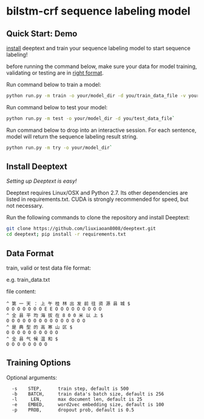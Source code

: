 # bilstm-crf sequence labeling model

## Quick Start: Demo

[install](#install) deeptext and train your sequence labeling model to start sequence labeling!

before running the command below, make sure your data for model training, validating or testing are in [right format](#format).

Run command below to train a model:
```bash
python run.py -m train -o your/model_dir -d you/train_data_file -v your/valid_data_file`
```

Run command below to test your model:
```bash
python run.py -m test -o your/model_dir -d you/test_data_file`
```

Run command below to drop into an interactive session. For each sentence, model will return the sequence labeling result string.
```bash
python run.py -m try -o your/model_dir`
```

<h2 id="install">Install Deeptext</h2>

_Setting up Deeptext is easy!_

Deeptext requires Linux/OSX and Python 2.7. Its other dependencies are listed in requirements.txt. CUDA is strongly recommended for speed, but not necessary.

Run the following commands to clone the repository and install Deeptext:

```bash
git clone https://github.com/liuxiaoan8008/deeptext.git
cd deeptext; pip install -r requirements.txt
```
<h2 id="format">Data Format</h2>

train, valid or test data file format:

e.g. train_data.txt

file content:
```
^ 第 一 天 ： 上 午 桂 林 出 发 前 往 资 源 县 城 $
O O O O O O O E E O O O O O O O O O
^ 全 县 平 均 海 拔 在 8 0 0 米 以 上 $
O O O O O O O O O O O O O O O
^ 是 典 型 的 高 寒 山 区 $
O O O O O O O O O O
^ 全 县 气 候 温 和 $
O O O O O O O O
```

## Training Options
Optional arguments:
```
  -s    STEP,      train step, default is 500
  -b    BATCH,     train data's batch size, default is 256
  -l     LEN,      max document len, default is 25
  -e    EMBED,     word2vec embedding size, default is 100
  -p    PROB,      dropout prob, default is 0.5
```
